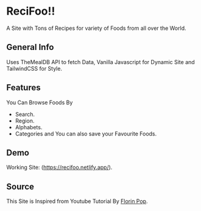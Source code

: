 # ReciFoo!!

A Site with Tons of Recipes for variety of Foods from all over the World.

## General Info

Uses TheMealDB API to fetch Data, Vanilla Javascript for Dynamic Site and TailwindCSS for Style.

## Features

You Can Browse Foods By
* Search.
* Region.
* Alphabets.
* Categories and 
You can also save your Favourite Foods.

## Demo

Working Site: (https://recifoo.netlify.app/).

## Source

This Site is Inspired from Youtube Tutorial By [Florin Pop](https://www.youtube.com/watch?v=dtKciwk_si4).
